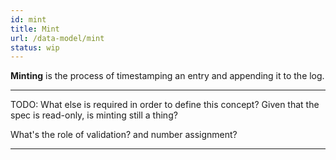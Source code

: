```yaml
---
id: mint
title: Mint
url: /data-model/mint
status: wip
---
```


**Minting** is the process of timestamping an entry and appending it to the log.

***
TODO: What else is required in order to define this concept? Given that the
spec is read-only, is minting still a thing?

What's the role of validation? and number assignment?
***
